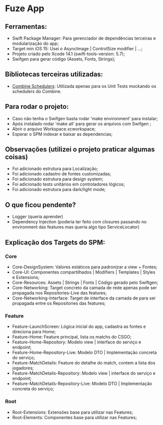 # Fuze App

## Ferramentas:
- Swift Package Manager: Para gerenciador de dependências terceiras e modularização do app;
- Target min iOS 15: Usei o AsyncImage | ControlSize modifier | ...;
- Projeto criado pelo Xcode 14.1 (swift-tools-version: 5.7);
- Swifgen para gerar código (Assets, Fonts, Strings);

## Bibliotecas terceiras utilizadas:
- [Combine Schedulers](https://github.com/pointfreeco/combine-schedulers): Utilizada apenas para os Unit Tests mockando os schedulers do Combine.

## Para rodar o projeto:
- Caso não tenha o Swifgen basta rodar 'make environment' para instalar;
- Após instalado rodar 'make all' para gerar os arquivos com Swifgen ;
- Abrir o arquivo Workspace.xcworkspace;
- Esperar o SPM indexar e baixar as dependencias;

## Observações (utilizei o projeto praticar algumas coisas)
- Foi adicionado estrutura para Localização;
- Foi adicionado cadastro de fontes customizadas;
- Foi adicionado estrutura para design system;
- Foi adicionado tests unitários em controladores lógicos;
- Foi adicionado estrutura para dark/light mode;

## O que ficou pendente?
- Logger (queria aprender)
- Dependency Injection (poderia ter feito com closures passando no environment das features mas queria algo tipo ServiceLocator)

## Explicação dos Targets do SPM:
### Core
- Core-DesignSystem: Valores estáticos para padronizar a view + Fontes;
- Core-UI: Componentes compartilhados | Modifiers | Templates | Styles e Extensions;
- Core-Resources: Assets | Strings | Fonts | Código gerado pelo Swiftgen;
- Core-Networking: Target concreto da camada de rede apenas pode ser propagada nos Repositories-Live das features;
- Core-Networking-Interface: Target de interface da camada de para ser propagada entre os Repositories das features;

### Feature
- Feature-LaunchScreen: Lógica inicial do app, cadastra as fontes e direciona para Home;
- Feature-Home: Feature principal, lista os matchs do CSGO;
- Feature-Home-Repository: Modelo view | interface do serviço e endpoint;
- Feature-Home-Repository-Live: Modelo DTO | Implementação concreta do serviço;
- Feature-MatchDetails: Feature do detalhe do match, contem a lista dos jogadores;
- Feature-MatchDetails-Repository: Modelo view | interface do serviço e endpoint;
- Feature-MatchDetails-Repository-Live: Modelo DTO | Implementação concreta do serviço;

### Root
- Root-Extensions: Extensões base para utilizar nas Features;
- Root-Elements: Componentes base para utilizar nas Features;
